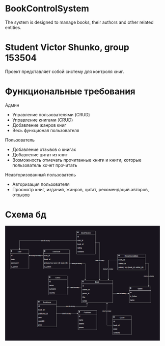 # BookControlSystem

The system is designed to manage books, their authors and other related entities.

# Student Victor Shunko, group 153504
Проект представляет собой систему для контроля книг.

# Функциональные требования

Админ
+ Управление пользователями (CRUD)
+ Управление книгами (CRUD)
+ Добавление жанров книг
+ Весь функционал пользователя

Пользователь
+ Добавление отзывов о книгах
+ Добавление цитат из книг
+ Возможность отмечать прочитанные книги и книги, которые пользователь хочет прочитать

Неавторизованный пользователь
+ Авторизация пользователя
+ Просмотр книг, изданий, жанров, цитат, рекомендаций авторов, отзывов

# Схема бд
![База данных](schema.png)